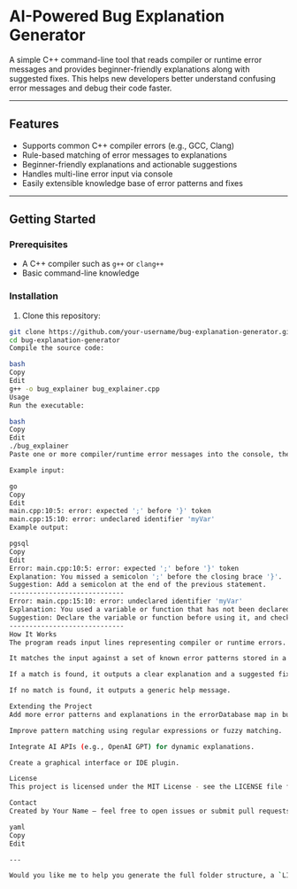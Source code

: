 # AI-Powered Bug Explanation Generator

A simple C++ command-line tool that reads compiler or runtime error messages and provides beginner-friendly explanations along with suggested fixes. This helps new developers better understand confusing error messages and debug their code faster.

---

## Features

- Supports common C++ compiler errors (e.g., GCC, Clang)
- Rule-based matching of error messages to explanations
- Beginner-friendly explanations and actionable suggestions
- Handles multi-line error input via console
- Easily extensible knowledge base of error patterns and fixes

---

## Getting Started

### Prerequisites

- A C++ compiler such as `g++` or `clang++`
- Basic command-line knowledge

### Installation

1. Clone this repository:

```bash
git clone https://github.com/your-username/bug-explanation-generator.git
cd bug-explanation-generator
Compile the source code:

bash
Copy
Edit
g++ -o bug_explainer bug_explainer.cpp
Usage
Run the executable:

bash
Copy
Edit
./bug_explainer
Paste one or more compiler/runtime error messages into the console, then enter an empty line to get explanations and fix suggestions.

Example input:

go
Copy
Edit
main.cpp:10:5: error: expected ';' before '}' token
main.cpp:15:10: error: undeclared identifier 'myVar'
Example output:

pgsql
Copy
Edit
Error: main.cpp:10:5: error: expected ';' before '}' token
Explanation: You missed a semicolon ';' before the closing brace '}'.
Suggestion: Add a semicolon at the end of the previous statement.
-----------------------------
Error: main.cpp:15:10: error: undeclared identifier 'myVar'
Explanation: You used a variable or function that has not been declared.
Suggestion: Declare the variable or function before using it, and check for typos.
-----------------------------
How It Works
The program reads input lines representing compiler or runtime errors.

It matches the input against a set of known error patterns stored in a dictionary.

If a match is found, it outputs a clear explanation and a suggested fix.

If no match is found, it outputs a generic help message.

Extending the Project
Add more error patterns and explanations in the errorDatabase map in bug_explainer.cpp.

Improve pattern matching using regular expressions or fuzzy matching.

Integrate AI APIs (e.g., OpenAI GPT) for dynamic explanations.

Create a graphical interface or IDE plugin.

License
This project is licensed under the MIT License - see the LICENSE file for details.

Contact
Created by Your Name — feel free to open issues or submit pull requests!

yaml
Copy
Edit

---

Would you like me to help you generate the full folder structure, a `LICENSE` file, or any other docs for your repo?
